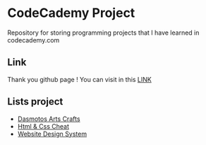 # CodeCademy Project

Repository for storing programming projects that I have learned in codecademy.com

## Link

Thank you github page ! You can visit in this [LINK](https://art0254.github.io/codecademy-project/)

## Lists project

- [Dasmotos Arts Crafts](./dasmotos-arts-crafts)
- [Html & Css Cheat](./html-css-cheatsheet)
- [Website Design System](./website-design-system)
